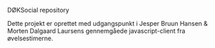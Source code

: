 DØKSocial repository

Dette projekt er oprettet med udgangspunkt i Jesper Bruun Hansen & Morten Dalgaard Laursens gennemgåede javascript-client fra øvelsestimerne.